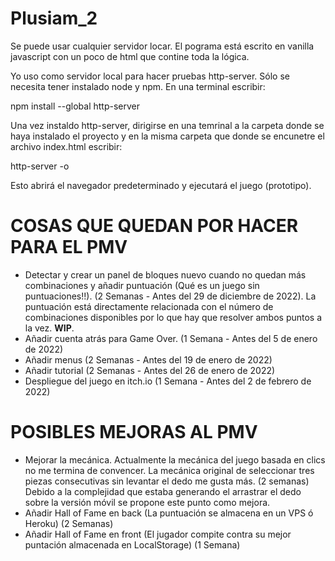# Plusiam_2

Se puede usar cualquier servidor locar. El pograma está escrito en vanilla javascript con un poco de html que contine toda la lógica.

Yo uso como servidor local para hacer pruebas http-server. Sólo se necesita tener instalado node y npm. En una terminal escribir:

npm install --global http-server

Una vez instaldo http-server, dirigirse en una temrinal a la carpeta donde se haya instalado el proyecto y en la misma carpeta que donde se encunetre el archivo index.html escribir:

http-server -o

Esto abrirá el navegador predeterminado y ejecutará el juego (prototipo).

# COSAS QUE QUEDAN POR HACER PARA EL PMV

- Detectar y crear un panel de bloques nuevo cuando no quedan más combinaciones y añadir puntuación (Qué es un juego sin puntuaciones!!). (2 Semanas - Antes del 29 de diciembre de 2022). La puntuación está directamente relacionada con el número de combinaciones disponibles por lo que hay que resolver ambos puntos a la vez. **WIP**.
- Añadir cuenta atrás para Game Over. (1 Semana - Antes del 5 de enero de 2022)
- Añadir menus (2 Semanas - Antes del 19 de enero de 2022)
- Añadir tutorial (2 Semanas - Antes del 26 de enero de 2022)
- Despliegue del juego en itch.io (1 Semana - Antes del 2 de febrero de 2022)

# POSIBLES MEJORAS AL PMV

- Mejorar la mecánica. Actualmente la mecánica del juego basada en clics no me termina de convencer. La mecánica original de seleccionar  tres piezas consecutivas sin levantar el dedo me gusta más. (2 semanas) Debido a la complejidad que estaba generando el arrastrar el dedo sobre la versión móvil se propone este punto como mejora.
- Añadir Hall of Fame en back (La puntuación se almacena en un VPS ó Heroku) (2 Semanas)
- Añadir Hall of Fame en front (El jugador compite contra su mejor puntación almacenada en LocalStorage) (1 Semana)
